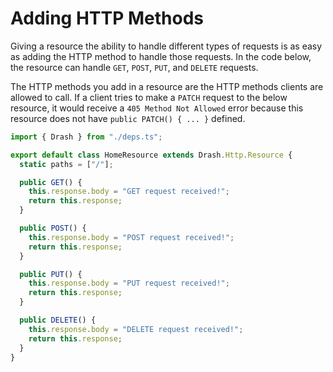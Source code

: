 # Adding HTTP Methods

Giving a resource the ability to handle different types of requests is as easy
as adding the HTTP method to handle those requests. In the code below, the
resource can handle `GET`, `POST`, `PUT`, and `DELETE` requests.

The HTTP methods you add in a resource are the HTTP methods clients are allowed
to call. If a client tries to make a `PATCH` request to the below resource, it
would receive a `405 Method Not Allowed` error because this resource does not
have `public PATCH() { ... }` defined.

```typescript
import { Drash } from "./deps.ts";

export default class HomeResource extends Drash.Http.Resource {
  static paths = ["/"];

  public GET() {
    this.response.body = "GET request received!";
    return this.response;
  }

  public POST() {
    this.response.body = "POST request received!";
    return this.response;
  }

  public PUT() {
    this.response.body = "PUT request received!";
    return this.response;
  }

  public DELETE() {
    this.response.body = "DELETE request received!";
    return this.response;
  }
}
```
